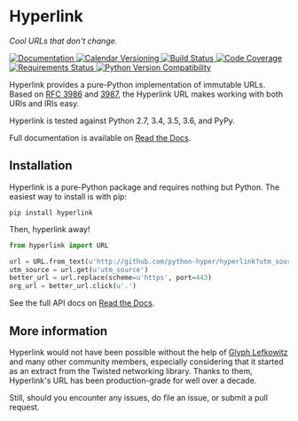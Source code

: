 # Hyperlink

*Cool URLs that don't change.*

<a href="https://hyperlink.readthedocs.io/en/latest/">
    <img src="https://img.shields.io/badge/docs-latest-brightgreen.svg?style=flat" alt="Documentation">
</a>
<a href="http://calver.org">
    <img src="https://img.shields.io/badge/calver-YY.MINOR.MICRO-22bfda.svg" alt="Calendar Versioning">
</a>
<a href="http://travis-ci.org/python-hyper/hyperlink">
    <img src="https://travis-ci.org/python-hyper/hyperlink.svg?branch=master" alt="Build Status">
</a>
<a href="https://https://codecov.io/github/python-hyper/hyperlink?branch=master">
    <img src="https://codecov.io/github/python-hyper/hyperlink/coverage.svg?branch=master" alt="Code Coverage">
</a>
<a href="https://requires.io/github/python-hyper/hyperlink/requirements/?branch=master">
    <img src="https://requires.io/github/python-hyper/hyperlink/requirements.svg?branch=master" alt="Requirements Status">
</a>
<a href="https://pypi.org/project/hyperlink/">
    <img src="https://img.shields.io/pypi/v/boltons.svg" alt="Python Version Compatibility">
</a>

Hyperlink provides a pure-Python implementation of immutable
URLs. Based on [RFC 3986][rfc3986] and [3987][rfc3987], the Hyperlink URL
makes working with both URIs and IRIs easy.

Hyperlink is tested against Python 2.7, 3.4, 3.5, 3.6, and PyPy.

Full documentation is available on [Read the Docs][docs].

[rfc3986]: https://tools.ietf.org/html/rfc3986
[rfc3987]: https://tools.ietf.org/html/rfc3987
[docs]: http://hyperlink.readthedocs.io/en/latest/

## Installation

Hyperlink is a pure-Python package and requires nothing but
Python. The easiest way to install is with pip:

```
pip install hyperlink
```

Then, hyperlink away!

```python
from hyperlink import URL

url = URL.from_text(u'http://github.com/python-hyper/hyperlink?utm_source=README')
utm_source = url.get(u'utm_source')
better_url = url.replace(scheme=u'https', port=443)
org_url = better_url.click(u'.')
```

See the full API docs on [Read the Docs][docs].

## More information

Hyperlink would not have been possible without the help of
[Glyph Lefkowitz](https://glyph.twistedmatrix.com/) and many other
community members, especially considering that it started as an
extract from the Twisted networking library. Thanks to them,
Hyperlink's URL has been production-grade for well over a decade.

Still, should you encounter any issues, do file an issue, or submit a
pull request.
